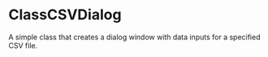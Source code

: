 # ClassCSVDialog

A simple class that creates a dialog window with data inputs for a specified CSV file.
